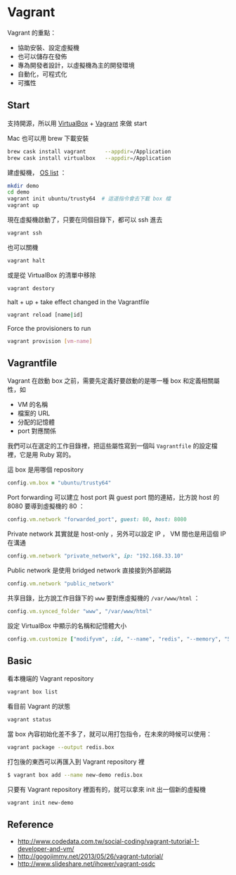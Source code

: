 Vagrant
=======

Vagrant 的重點：

* 協助安裝、設定虛擬機
* 也可以儲存在發佈
* 專為開發者設計，以虛擬機為主的開發環境
* 自動化，可程式化
* 可攜性

Start
-----

支持開源，所以用 [VirtualBox](https://www.virtualbox.org/) + [Vagrant](https://www.vagrantup.com/) 來做 start

Mac 也可以用 brew 下載安裝

```bash
brew cask install vagrant      --appdir=/Application
brew cask install virtualbox   --appdir=/Application
```

建虛擬機， [OS list](http://www.vagrantbox.es/) ：

```bash
mkdir demo
cd demo
vagrant init ubuntu/trusty64  # 這道指令會去下載 box 檔
vagrant up
```

現在虛擬機啟動了，只要在同個目錄下，都可以 ssh 進去

```bash
vagrant ssh
```

也可以關機

```bash
vagrant halt
```

或是從 VirtualBox 的清單中移除

```bash
vagrant destory
```

halt + up + take effect changed in the Vagrantfile

```bash
vagrant reload [name|id]
```

Force the provisioners to run

```bash
vagrant provision [vm-name] 
```

Vagrantfile
-----------

Vagrant 在啟動 box 之前，需要先定義好要啟動的是哪一種 box 和定義相關屬性，如

* VM 的名稱
* 檔案的 URL
* 分配的記憶體
* port 對應關係

我們可以在選定的工作目錄裡，把這些屬性寫到一個叫 `Vagrantfile` 的設定檔裡，它是用 Ruby 寫的。

這 box 是用哪個 repository

```ruby
config.vm.box = "ubuntu/trusty64"
```

Port forwarding 可以建立 host port 與 guest port 間的連結，比方說 host 的 8080 要導到虛擬機的 80 ：

```ruby
config.vm.network "forwarded_port", guest: 80, host: 8080
```

Private network 其實就是 host-only ，另外可以設定 IP ， VM 間也是用這個 IP 在溝通

```ruby
config.vm.network "private_network", ip: "192.168.33.10"
```

Public network 是使用 bridged network 直接接到外部網路

```ruby
config.vm.network "public_network"
```

共享目錄，比方說工作目錄下的 `www` 要對應虛擬機的 `/var/www/html` ：

```ruby
config.vm.synced_folder "www", "/var/www/html"
```

設定 VirtualBox 中顯示的名稱和記憶體大小

```ruby
config.vm.customize ["modifyvm", :id, "--name", "redis", "--memory", "512"]
```

Basic
-----

看本機端的 Vagrant repository

```bash
vagrant box list
```

看目前 Vagrant 的狀態

```bash
vagrant status
```

當 box 內容初始化差不多了，就可以用打包指令，在未來的時候可以使用：

```bash
vagrant package --output redis.box
```

打包後的東西可以再匯入到 Vagrant repository 裡

```bash
$ vagrant box add --name new-demo redis.box
```

只要有 Vagrant repository 裡面有的，就可以拿來 init 出一個新的虛擬機

```bash
vagrant init new-demo
```

Reference
---------

* http://www.codedata.com.tw/social-coding/vagrant-tutorial-1-developer-and-vm/
* http://gogojimmy.net/2013/05/26/vagrant-tutorial/
* http://www.slideshare.net/ihower/vagrant-osdc
